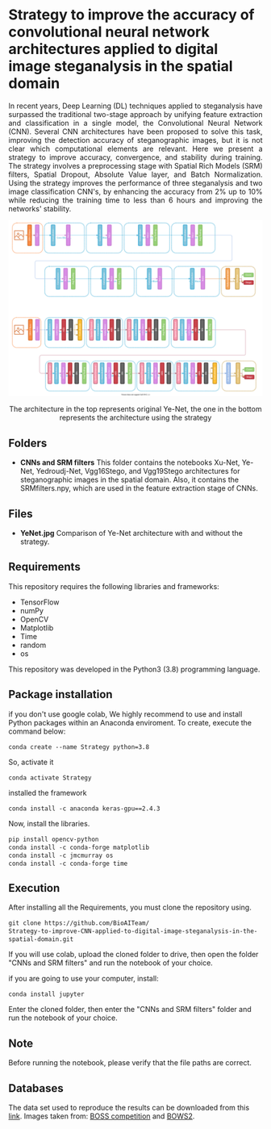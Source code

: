 # Strategy to improve the accuracy of convolutional neural network architectures applied to digital image steganalysis in the spatial domain

<p align="justify"> In recent years, Deep Learning (DL) techniques applied to steganalysis have surpassed the traditional two-stage approach by unifying feature extraction and classification in a single model, the Convolutional Neural Network (CNN). Several CNN architectures have been proposed to solve this task, improving the detection accuracy of steganographic images, but it is not clear which computational elements are relevant. Here we present a strategy to improve accuracy, convergence, and stability during training. The strategy involves a preprocessing stage with Spatial Rich Models (SRM) filters, Spatial Dropout, Absolute Value layer, and Batch Normalization. Using the strategy improves the performance of three steganalysis and two image classification CNN's, by enhancing the accuracy from 2% up to 10% while reducing the training time to less than 6 hours and improving the networks' stability. </p>

![Ye-Net](Ye-Net.svg)

<p align="center">The architecture in the top represents original Ye-Net, the one in the bottom </br> represents the architecture using the strategy </p>

## Folders

- **CNNs and SRM filters** This folder contains the notebooks Xu-Net, Ye-Net, Yedroudj-Net, Vgg16Stego, and Vgg19Stego architectures for steganographic images in the spatial domain. Also, it contains the SRMfilters.npy, which are used in the feature extraction stage of CNNs.

## Files

 - **YeNet.jpg** Comparison of Ye-Net architecture with and without the strategy.
 
## Requirements
This repository requires the following libraries and frameworks:

- TensorFlow 
- numPy 
- OpenCV 
- Matplotlib
- Time
- random
- os

This repository was developed in the Python3 (3.8) programming language.

## Package installation

if you don't use google colab, We highly recommend to use and install Python packages within an Anaconda enviroment. To create, execute the command below:
```
conda create --name Strategy python=3.8
```
So, activate it
```
conda activate Strategy 
```
installed the framework
```
conda install -c anaconda keras-gpu==2.4.3
```
Now, install the libraries.
```
pip install opencv-python
conda install -c conda-forge matplotlib
conda install -c jmcmurray os
conda install -c conda-forge time
```
## Execution
After installing all the Requirements, you must clone the repository using.
```
git clone https://github.com/BioAITeam/
Strategy-to-improve-CNN-applied-to-digital-image-steganalysis-in-the-spatial-domain.git
```
If you will use colab, upload the cloned folder to drive, then open the folder "CNNs and SRM filters" and run the notebook of your choice.

if you are going to use your computer, install:
```
conda install jupyter 
```
Enter the cloned folder, then enter the "CNNs and SRM filters" folder and run the notebook of your choice.

## Note 
Before running the notebook, please verify that the file paths are correct.
## Databases

The data set used to reproduce the results can be downloaded from this <a href="https://drive.google.com/drive/folders/1G5vdhW11_qKfVC6W8_pfJpstVkXUk1QQ?usp=sharing">link</a>. Images taken from: <a href="http://agents.fel.cvut.cz/boss/index.php?mode=VIEW&tmpl=materials">BOSS competition</a> and <a href="http://bows2.ec-lille.fr/index.php?mode=VIEW&tmpl=index1">BOWS2</a>.
